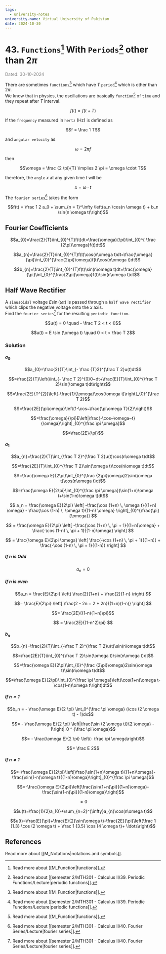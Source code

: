 ```yaml
---
tags:
  - university-notes
university-name: Virtual University of Pakistan
date: 2024-10-30
---
```


# 43. `Functions`[^1] With `Periods`[^2] other than $2 \pi$

<span style="color: gray;">Dated: 30-10-2024</span>


There are sometimes `functions`[^1] which have $T$ `period`[^2] which is other than $2 \pi$.  
We know that in physics, the oscillations are basically `function`[^1] of `time` and they repeat after $T$ interval.  

$$f(t) = f(t + T)$$

If the `frequency` measured in `hertz` (Hz) is defined as  

$$f = \frac 1 T$$

and `angular velocity` as  

$$\omega = 2 \pi f$$

then  

$$\omega = \frac {2 \pi}{T} \implies 2 \pi = \omega \cdot T$$

therefore, the `angle` $x$ at any given time $t$ will be  

$$x = \omega \cdot t$$

The `fourier series`[^3] takes the form

$$f(t) = \frac 1 2 a_0 + \sum_{n = 1}^\infty \left(a_n \cos(n \omega t) + b_n \sin(n \omega t)\right)$$

## Fourier Coefficients

$$a_{0}=\frac{2}{T}\int_{0}^{T}f(t)dt=\frac{\omega}{\pi}\int_{0}^{ \frac {2\pi}\omega}f(t)dt$$

$$a_{n}=\frac{2}{T}\int_{0}^{T}f(t)\cos(n\omega t)dt=\frac{\omega}{\pi}\int_{0}^{\frac{2\pi}\omega}f(t)\cos(n\omega t)dt$$

$$b_{n}=\frac{2}{T}\int_{0}^{T}f(t)\sin(n\omega t)dt=\frac{\omega}{\pi}\int_{0}^{\frac{2\pi}\omega}f(t)\sin(n\omega t)dt$$

## Half Wave Rectifier

A `sinusoidal` voltage $E \sin (\omega t)$ is passed through a `half wave rectifier` which clips the negative voltage onto the $x$ axis.  
Find the `fourier series`[^3] for the resulting `periodic function`.  

$$u(t) = 0 \quad - \frac T 2 < t < 0$$

$$u(t) = E \sin (\omega t) \quad 0 < t < \frac T 2$$

### Solution

#### $a_0$

$$a_{0}=\frac{2}{T}\int_{- \frac {T}2}^{\frac T 2}u(t)dt$$

$$=\frac{2}{T}\left(\int_{- \frac T 2}^{0}0~dt+\frac{E}{T}\int_{0}^{\frac T 2}\sin(\omega t)dt\right)$$

$$=\frac{2E}{T^{2}}\left[-\frac{1}{\omega}\cos(\omega t)\right]_{0}^{\frac T 2}$$

$$=\frac{2E}{\pi\omega}\left(1-\cos~\frac{\pi\omega T}{2}\right)$$

$$=\frac{\omega}{\pi}E\left|\frac{-\cos~\omega~t}{\omega}\right|_{0}^{\frac \pi \omega}$$

$$=\frac{2E}{\pi}$$

#### $a_1$

$$a_{n}=\frac{2}{T}\int_{\frac T 2}^{\frac T 2}u(t)\cos(n\omega t)dt$$

$$=\frac{2E}{T}\int_{0}^{\frac T 2}\sin(\omega t)\cos(n\omega t)dt$$

$$=\frac{\omega E}{2\pi}\int_{0}^{\frac {2\pi}\omega}2\sin(\omega t)\cos(n\omega t)dt$$

$$=\frac{\omega E}{2\pi}\int_{0}^{\frac \pi \omega}(\sin(1+n)\omega t+\sin(1-n)\omega t)dt$$

$$
a_n = \frac{\omega E}{2\pi} \left[ -\frac{\cos (1+n) \, \omega t}{(1+n) \omega} - \frac{\cos (1-n) \, \omega t}{(1-n) \omega} \right]_{0}^{\frac{\pi}{\omega}}
$$

$$
= \frac{\omega E}{2\pi} \left[ -\frac{\cos (1+n) \, \pi + 1}{(1+n)\omega} + \frac{-\cos (1-n) \, \pi + 1}{(1-n)\omega} \right]
$$

$$
= \frac{\omega E}{2\pi \omega} \left[ \frac{-\cos (1+n) \, \pi + 1}{(1+n)} + \frac{-\cos (1-n) \, \pi + 1}{(1-n)} \right]
$$

##### If $n$ is Odd

$$a_n = 0$$

##### If $n$ is even

$$a_n = \frac{E}{2\pi} \left( \frac{2}{1+n} + \frac{2}{1-n} \right) $$

$$= \frac{E}{2\pi} \left[ \frac{2 - 2n + 2 + 2n}{(1+n)(1-n)} \right] $$

$$= \frac{2E}{(1-n)(1+n)\pi}$$

$$
= \frac{2E}{(1-n^2)\pi}
$$

#### $b_n$

$$b_{n}=\frac{2}{T}\int_{-\frac T 2}^{\frac T 2}u(t)\sin(n\omega t)dt$$

$$=\frac{2E}{T}\int_{0}^{\frac T 2}\sin(\omega t)\sin(n\omega t)dt$$

$$=\frac{\omega E}{2\pi}\int_{0}^{\frac {2\pi}\omega}2\sin(\omega t)\sin(n\omega t)dt$$

$$=\frac{\omega E}{2\pi}\int_{0}^{\frac \pi \omega}\left(\cos(1+n)\omega t-\cos(1-n)\omega t\right)dt$$

##### If $n = 1$

$$b_n = - \frac{\omega E}{2 \pi} \int_0^{\frac \pi \omega} (\cos (2 \omega t) - 1)dx$$

$$= - \frac{\omega E}{2 \pi} \left|\frac{\sin (2 \omega t)}{2 \omega} - 1\right|_0 ^ {\frac \pi \omega}$$

$$= - \frac{\omega E}{2 \pi} \left(- \frac \pi \omega\right)$$

$$= \frac E 2$$

##### If $n \ne 1$

$$=-\frac{\omega E}{2\pi}\left[\frac{\sin(1+n)\omega t}{(1+n)\omega}-\frac{\sin(1-n)\omega t}{(1-n)\omega}\right]_{0}^{\frac \pi \omega}$$

$$=-\frac{\omega E}{2\pi}\left[\frac{\sin(1+n)\pi}{(1+n)\omega}-\frac{\sin(1-n)\pi}{(1-n)\omega}\right]$$

$$= 0$$

$$u(t)=\frac{1}{2}a_{0}+\sum_{n=2}^{\infty}a_{n}\cos(n\omega t)$$

$$u(t)=\frac{E}{\pi}+\frac{E}{2}\sin(\omega t)-\frac{2E}{\pi}\left(\frac 1 {1.3} \cos (2 \omega t) + \frac 1 {3.5} \cos (4 \omega t)+ \ldots\right)$$

## References

Read more about [[M_Notations|notations and symbols]].

[^1]: Read more about [[M_Function|functions]].
[^2]: Read more about [[semester 2/MTH301 - Calculus II/39. Periodic Functions/Lecture|periodic functions]].
[^3]: Read more about [[semester 2/MTH301 - Calculus II/40. Fourier Series/Lecture|fourier series]].